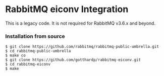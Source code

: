 # RabbitMQ eiconv Integration

This is a legacy code. It is not required for RabbitMQ v3.6.x and beyond.

### Installation from source

    $ git clone https://github.com/rabbitmq/rabbitmq-public-umbrella.git
    $ cd rabbitmq-public-umbrella
    $ make co
    $ git clone https://github.com/gotthardp/rabbitmq-eiconv.git
    $ cd rabbitmq-eiconv
    $ make
